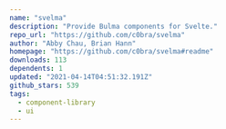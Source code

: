 ```yaml
---
name: "svelma"
description: "Provide Bulma components for Svelte."
repo_url: "https://github.com/c0bra/svelma"
author: "Abby Chau, Brian Hann"
homepage: "https://github.com/c0bra/svelma#readme"
downloads: 113
dependents: 1
updated: "2021-04-14T04:51:32.191Z"
github_stars: 539
tags: 
  - component-library
  - ui
---
```

